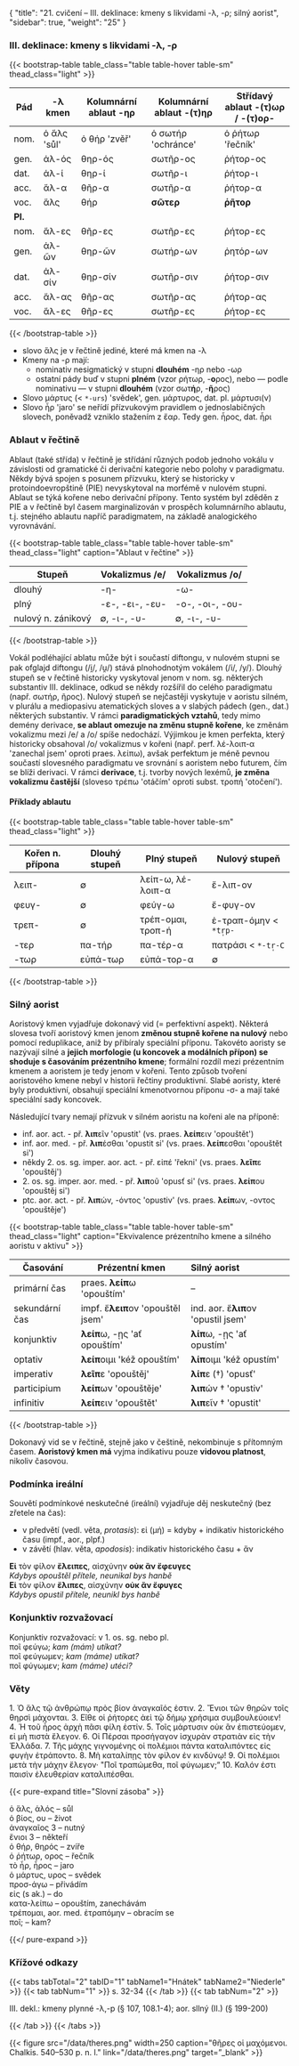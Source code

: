 {
"title": "21. cvičení – III. deklinace: kmeny s likvidami -λ, -ρ; silný aorist",
    "sidebar": true,
    "weight": "25"
}

### III. deklinace: kmeny s likvidami -λ, -ρ

{{< bootstrap-table table_class="table table-hover table-sm" thead_class="light" >}}

| Pád     | -λ kmen     | Kolumnární ablaut -ηρ | Kolumnární ablaut -(τ)ηρ | Střídavý ablaut -(τ)ωρ / -(τ)ορ- |
| ------- | ----------- | --------------------- | ------------------------ | -------------------------------- |
| nom.    | ὁ ἅλς 'sůl' | ὁ θήρ 'zvěř'          | ὁ σωτήρ 'ochránce'       | ὁ ῥήτωρ 'řečník'                 |
| gen.    | ἁλ-ός       | θηρ-ός                | σωτῆρ-ος                 | ῥήτορ-ος                         |
| dat.    | ἁλ-ί        | θηρ-ί                 | σωτῆρ-ι                  | ῥήτορ-ι                          |
| acc.    | ἅλ-α        | θῆρ-α                 | σωτῆρ-α                  | ῥήτορ-α                          |
| voc.    | ἅλς         | θήρ                   | **σῶτερ**                | **ῥῆτορ**                        |
| **Pl.** |             |                       |                          |                                  |
| nom.    | ἅλ-ες       | θῆρ-ες                | σωτῆρ-ες                 | ῥήτορ-ες                         |
| gen.    | ἁλ-ῶν       | θηρ-ῶν                | σωτήρ-ων                 | ῥητόρ-ων                         |
| dat.    | ἁλ-σίν      | θηρ-σίν               | σωτῆρ-σιν                | ῥήτορ-σιν                        |
| acc.    | ἅλ-ας       | θῆρ-ας                | σωτῆρ-ας                 | ῥήτορ-ας                         |
| voc.    | ἅλ-ες       | θῆρ-ες                | σωτῆρ-ες                 | ῥήτορ-ες                         |

{{< /bootstrap-table >}}

- slovo ἅλς je v řečtině jediné, které má kmen na -λ
- Kmeny na -ρ mají: 
  - nominativ nesigmatický v stupni **dlouhém** -ηρ nebo -ωρ
  - ostatní pády buď v stupni **plném** (vzor ρήτωρ, -**ο**ρος), nebo — podle nominativu — v stupni **dlouhém** (vzor σωτ**ή**ρ, -**ῆ**ρος)
- Slovo μάρτυς (< `*-urs`) 'svědek', gen. μάρτυρος, dat. pl. μάρτυσι(ν)
- Slovo ἦρ 'jaro' se neřídí přízvukovým pravidlem o jednoslabičných slovech, poněvadž vzniklo stažením z ἔαρ. Tedy gen. ἦρος, dat. ἦρι

### Ablaut v řečtině

Ablaut (také střída) v řečtině je střídání různých podob jednoho vokálu v závislosti od gramatické či derivační kategorie nebo polohy v paradigmatu. Někdy bývá spojen s posunem přízvuku, který se historicky v protoindoevropštině (PIE) nevyskytoval na morfémě v nulovém stupni. Ablaut se týká kořene nebo derivační přípony. Tento systém byl zděděn z PIE  a v řečtině byl časem marginalizován v prospěch kolumnárního ablautu, t.j. stejného ablautu napříč paradigmatem, na základě analogického vyrovnávání.  

{{< bootstrap-table table_class="table table-hover table-sm" thead_class="light" caption="Ablaut v řečtine" >}}

| Stupeň             | Vokalizmus /e/  | Vokalizmus /o/  |
| ------------------ | --------------- | --------------- |
| dlouhý             | -η-             | -ω-             |
| plný               | -ε-, -ει-, -ευ- | -ο-, -οι-, -ου- |
| nulový n. zánikový | ∅, -ι-, -υ-     | ∅, -ι-, -υ-     |

{{< /bootstrap-table >}}

Vokál podléhající ablatu může být i součastí diftongu, v nulovém stupni se pak ofglajd diftongu (/i̯/, /u̯/) stává plnohodnotým vokálem (/i/, /y/). Dlouhý stupeň se v řečtině historicky vyskytoval jenom v nom. sg. některých substantiv III. deklinace, odkud se někdy rozšířil do celého paradigmatu (např. σωτήρ, ῆρος). Nulový stupeň se nejčastěji vyskytuje v aoristu silném, v plurálu a mediopasivu atematických sloves a v slabých pádech (gen., dat.) některých substantiv. V rámci **paradigmatických vztahů**, tedy mimo demény derivace, **se ablaut omezuje na změnu stupně kořene**, ke změnám vokalizmu mezi /e/ a /o/ spíše nedochází. Výjimkou je kmen perfekta, který historicky obsahoval /o/ vokalizmus v kořeni (např. perf. λέ-λοιπ-α 'zanechal jsem' oproti praes. λείπω), avšak perfektum je méně pevnou součastí slovesného paradigmatu ve srovnání s aoristem nebo futurem, čím se blíži derivaci. V rámci **derivace**, t.j. tvorby nových lexémů, **je změna vokalizmu častější** (sloveso τρέπω 'otáčím' oproti subst. τροπή 'otočení').  

#### Příklady ablautu

{{< bootstrap-table table_class="table table-hover table-sm" thead_class="light" >}}

| Kořen n. přípona | Dlouhý stupeň | Plný stupeň       | Nulový stupeň          |
| ---------------- | ------------- | ----------------- | ---------------------- |
| λειπ-            | ∅             | λείπ-ω, λέ-λοιπ-α | ἔ-λιπ-ον               |
| φευγ-            | ∅             | φεύγ-ω            | ἔ-φυγ-ον               |
| τρεπ-            | ∅             | τρέπ-ομαι, τροπ-ή | ἐ-τραπ-όμην < `*tr̩p-` |
| -τερ             | πα-τήρ        | πα-τέρ-α          | πατράσι < `*-tr̩-C`    |
| -τωρ             | εὐπά-τωρ      | εὐπά-τορ-α        | ∅                      |

{{< /bootstrap-table >}}

### Silný aorist

Aoristový kmen vyjadřuje dokonavý vid (= perfektivní aspekt). Některá slovesa tvoří aoristový kmen jenom **změnou stupně kořene na nulový** nebo pomocí reduplikace, aniž by přibíraly speciální příponu. Takovéto aoristy se nazývají silné a **jejich morfologie (u koncovek a modálních přípon) se shoduje s časováním prézentního kmene**; formální rozdíl mezi prézentním kmenem a aoristem je tedy jenom v kořeni. Tento způsob tvoření aoristového kmene nebyl v historii řečtiny produktivní. Slabé aoristy, které byly produktivní, obsahují speciální kmenotvornou příponu -σ- a mají také speciální sady koncovek.  

Následující tvary nemají přízvuk v silném aoristu na kořeni ale na příponě:

- inf. aor. act. - př. **λιπ**εῖν 'opustit' (vs. praes. **λείπ**ειν 'opouštět')
- inf. aor. med. - př. **λιπ**έσθαι 'opustit si' (vs. praes. **λείπ**εσθαι 'opouštět si')
- někdy 2\. os. sg. imper. aor. act. - př. εἰπέ 'řekni' (vs. praes. **λεῖπ**ε 'opouštěj')
- 2\. os. sg. imper. aor. med. - př. **λιπ**οῦ 'opusť si' (vs. praes. **λείπ**ου 'opouštěj si')
- ptc. aor. act. - př. **λιπ**ών, -όντος 'opustiv' (vs. praes. **λείπ**ων, -οντος 'opouštěje')

{{< bootstrap-table table_class="table table-hover table-sm" thead_class="light" caption="Ekvivalence prézentního kmene a silného aoristu v aktivu" >}}

| Časování       | Prézentní kmen                    | Silný aorist                        |
| -------------- | --------------------------------- |:----------------------------------- |
| primární čas   | praes. **λείπ**ω 'opouštím'       | –                                   |
| sekundární čas | impf. ἔ**λειπ**ον 'opouštěl jsem' | ind. aor. ἔ**λιπ**ον 'opustil jsem' |
| konjunktiv     | **λείπ**ω, -ῃς 'ať opouštím'      | **λίπ**ω, -ῃς 'ať opustím'          |
| optativ        | **λείπ**οιμι 'kéž opouštím'       | **λίπ**οιμι 'kéž opustím'           |
| imperativ      | **λεῖπ**ε 'opouštěj'              | **λίπ**ε (†) 'opusť'                |
| participium    | **λείπ**ων 'opouštěje'            | **λιπ**ών † 'opustiv'               |
| infinitiv      | **λείπ**ειν 'opouštět'            | **λιπ**εῖν † 'opustit'              |

{{< /bootstrap-table >}}

Dokonavý vid se v řečtině, stejně jako v češtině, nekombinuje s přítomným časem. **Aoristový kmen má** vyjma indikativu pouze **vidovou platnost**, nikoliv časovou. 

### Podmínka ireální

Souvětí podmínkové neskutečné (ireální) vyjadřuje děj neskutečný
(bez zřetele na čas):

- v předvětí (vedl. věta, *protasis*): εἰ (μή) = kdyby + indikativ historického času (impf., aor., plpf.)
- v závětí (hlav. věta, *apodosis*): indikativ historického času + ἄν

**Εἰ** τὸν φίλον **ἔλειπες**, αἰσχύνην **οὐκ ἂν ἔφευγες**  
*Kdybys opouštěl přítele, neunikal bys hanbě*   
**Εἰ** τὸν φίλον **ἔλιπες**, αἰσχύνην **οὐκ ἂν ἔφυγες**  
*Kdybys opustil přítele, neunikl bys hanbě*

### Konjunktiv rozvažovací

Konjunktiv rozvažovací: v 1. os. sg. nebo pl.  
ποῖ φεύγω; *kam (mám) utíkat?*  
ποῖ φεύγωμεν; *kam (máme) utíkat?*  
ποῖ φύγωμεν; *kam (máme) utéci?*   

### Věty

1\. Ὁ ἅλς τῷ ἀνθρώπῳ πρὸς βίον ἀναγκαῖός ἐστιν. 2. Ἔνιοι τῶν θηρῶν τοῖς θηρσὶ μάχονται. 3. Εἴθε οἱ ῥήτορες ἀεὶ τῷ δήμῳ χρήσιμα συμβουλεύοιεν! 4. Ἡ τοῦ ἦρος ἀρχὴ πᾶσι φίλη ἐστίν. 5. Τοῖς μάρτυσιν οὐκ ἂν ἐπιστεύομεν, εἰ μὴ πιστὰ ἔλεγον. 6. Οἱ Πέρσαι προσήγαγον ἰσχυρὰν στρατιὰν εἰς τὴν Ἑλλάδα. 7. Τῆς μάχης γιγνομένης οἱ πολέμιοι πάντα καταλιπόντες εἰς φυγὴν ἐτράποντο. 8. Μὴ καταλίπῃς τὸν φίλον ἐν κινδύνῳ! 9. Οἱ πολέμιοι μετὰ τὴν μάχην ἔλεγον· "Ποῖ τραπώμεθα, ποῖ φύγωμεν;“ 10. Καλόν ἐστι παισὶν ἐλευθερίαν καταλιπέσθαι.

{{< pure-expand title="Slovní zásoba" >}}      

ὁ ἅλς, ἁλός – sůl  
ὁ βίος, ου – život  
ἀναγκαῖος 3 – nutný  
ἔνιοι 3 – někteří  
ὁ θήρ, θηρός – zvíře  
ὁ ῥήτωρ, ορος – řečník  
τὸ ἦρ, ἦρος – jaro  
ὁ μάρτυς, υρος – svědek   
προσ-άγω – přivádím  
εἰς (s ak.) – do  
κατα-λείπω – opouštím, zanechávám  
τρέπομαι, aor. med. ἐτραπόμην – obracím se  
ποῖ; – kam?

{{</ pure-expand >}}

### Křížové odkazy

{{< tabs tabTotal="2" tabID="1" tabName1="Hnátek" tabName2="Niederle" >}}
{{< tab tabNum="1" >}}
s. 32-34
{{< /tab >}}
{{< tab tabNum="2" >}}

III. dekl.: kmeny plynné -λ,-p (§ 107, 108.1-4); aor. sllný (II.) (§ 199-200) 

{{< /tab >}}
{{< /tabs >}}

{{< figure src="/data/theres.png" width=250 caption="θῆρες οἱ μαχόμενοι. Chalkis. 540–530 p. n. l." link="/data/theres.png" target=”_blank” >}}
